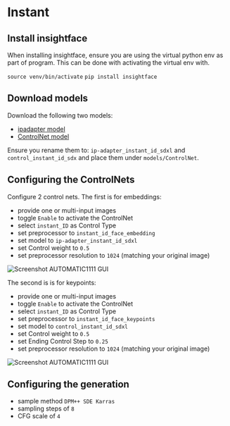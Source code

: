 # Instant

## Install insightface

When installing insightface, ensure you are using the virtual python env as part of program.
This can be done with activating the virtual env with.

`source venv/bin/activate`
`pip install insightface`

## Download models

Download the following two models:

- [ipadapter model](https://huggingface.co/InstantX/InstantID/resolve/main/ip-adapter.bin?download=true)
- [ControlNet model](https://huggingface.co/InstantX/InstantID/resolve/main/ControlNetModel/diffusion_pytorch_model.safetensors?download=true)

Ensure you rename them to: `ip-adapter_instant_id_sdxl` and `control_instant_id_sdx` and place them under `models/ControlNet`.

## Configuring the ControlNets

Configure 2 control nets. The first is for embeddings:

- provide one or multi-input images
- toggle `Enable` to activate the ControlNet
- select `instant_ID` as Control Type
- set preprocessor to `instant_id_face_embedding`
- set model to `ip-adapter_instant_id_sdxl`
- set Control weight to `0.5`
- set preprocessor resolution to `1024` (matching your original image)

![Screenshot AUTOMATIC1111 GUI](res/screenshots/AUTOMATIC1111_INSTANT_ID_1.png "AUTOMATIC111 GUI")

The second is is for keypoints:

- provide one or multi-input images
- toggle `Enable` to activate the ControlNet
- select `instant_ID` as Control Type
- set preprocessor to `instant_id_face_keypoints`
- set model to `control_instant_id_sdxl`
- set Control weight to `0.5`
- set Ending Control Step to `0.25`
- set preprocessor resolution to `1024` (matching your original image)

![Screenshot AUTOMATIC1111 GUI](res/screenshots/AUTOMATIC1111_INSTANT_ID_2.png "AUTOMATIC111 GUI")


## Configuring the generation

- sample method `DPM++ SDE Karras`
- sampling steps of `8`
- CFG scale of `4`
